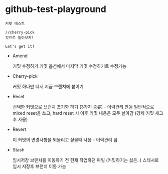 # github-test-playground

```
커밋 테스트

//cherry-pick
깃으로 놀아보자!

Let's get it!
```

- Amend

  커밋 수정하기
  커밋 옵션에서 마지막 커밋 수정하기로 수정가능

- Cherry-pick

  커밋 하나만 떼서 지금 브랜치에 붙이기

- Reset

  선택한 커밋으로 브랜치 초기화 하기 (3가지 종류) - 이력관리 안됨
  일반적으로 mixed reset을 쓰고, hard reset 시 이후 커밋 내용은 모두 날아감 (강제 커밋 체크 후 사용)

- Revert

  이 커밋의 변경사항을 되돌리고 싶을때 사용 - 이력관리 됨

- Stash

  임시저장
  브랜치를 이동하기 전 현재 작업하던 파일 (커밋하기는 싫은..) 스태시로 임시 저장후 브랜치 이동 가능
